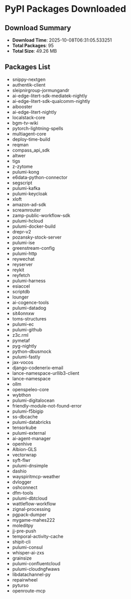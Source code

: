 # PyPI Packages Downloaded

## Download Summary
- **Download Time**: 2025-10-08T06:31:05.533251
- **Total Packages**: 95
- **Total Size**: 49.26 MB

## Packages List
- snippy-nextgen
- authentik-client
- sleipnirgroup-jormungandr
- ai-edge-litert-sdk-mediatek-nightly
- ai-edge-litert-sdk-qualcomm-nightly
- aibooster
- ai-edge-litert-nightly
- localstack-core
- bgm-tv-wiki
- pytorch-lightning-spells
- multiagent-core
- deploy-time-build
- reqman
- compass_api_sdk
- altwer
- tigs
- z-zytome
- pulumi-kong
- e6data-python-connector
- segscript
- pulumi-kafka
- pulumi-keycloak
- xloft
- amazon-ad-sdk
- screamrouter
- zamp-public-workflow-sdk
- pulumi-hcloud
- pulumi-docker-build
- drepr-v2
- pozansky-stock-server
- pulumi-ise
- greenstream-config
- pulumi-http
- reywechat
- reyserver
- reykit
- reyfetch
- pulumi-harness
- esiaccel
- scriptdb
- lounger
- ai-cogence-tools
- pulumi-datadog
- sit4onnxw
- toms-structures
- pulumi-ec
- pulumi-github
- z3c.rml
- pymetaf
- pyg-nightly
- python-dbusmock
- pulumi-fastly
- jax-vocos
- django-codenerix-email
- lance-namespace-urllib3-client
- lance-namespace
- ollm
- openspeleo-core
- wybthon
- pulumi-digitalocean
- friendly-module-not-found-error
- pulumi-f5bigip
- ss-dbcache
- pulumi-databricks
- tensorkube
- pulumi-external
- ai-agent-manager
- openhive
- Albion-GLS
- vectorwrap
- syft-flwr
- pulumi-dnsimple
- dashio
- wayspiritmcp-weather
- dvlogger
- oshconnect
- dfm-tools
- pulumi-dbtcloud
- wattleflow-workflow
- zignal-processing
- pgpack-dumper
- mygame-mahes222
- moleditpy
- jj-pre-push
- temporal-activity-cache
- shipit-cli
- pulumi-consul
- whisper-ai-zxs
- grainsize
- pulumi-confluentcloud
- pulumi-cloudngfwaws
- libdatachannel-py
- repairwheel
- pyturso
- openroute-mcp
